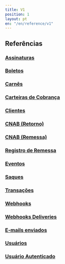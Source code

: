 ```yaml
---
title: V1
position: 1
layout: pt
en: "/en/reference/v1"
---
```


## Referências

### [Assinaturas](/reference/v1/customer_subscriptions)

### [Boletos](/reference/v1/bank_billets)

### [Carnês](/reference/v1/installments)

### [Carteiras de Cobrança](/reference/v1/bank_billet_accounts)

### [Clientes](/reference/v1/customers)

### [CNAB (Retorno)](/reference/v1/discharges)

### [CNAB (Remessa)](/reference/v1/remittances)

### [Registro de Remessa](/reference/v1/bank_billet_remittances)

### [Eventos](/reference/v1/events)

### [Saques](/reference/v1/withdrawals)

### [Transações](/reference/v1/transactions)

### [Webhooks](/reference/v1/webhooks)

### [Webhooks Deliveries](/reference/v1/webhook_deliveries)

### [E-mails enviados](/reference/v1/email_deliveries)

### [Usuários](/reference/v1/users)

### [Usuário Autenticado](/reference/v1/userinfo)

<!-- ### [API de Parceiros](/reference/v1/partner/users) -->
